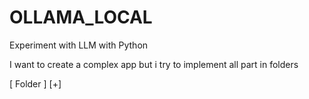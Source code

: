 # OLLAMA_LOCAL
Experiment with LLM with Python

I want to create a complex app but i try to implement all part in folders

[ Folder ]
[+] 
